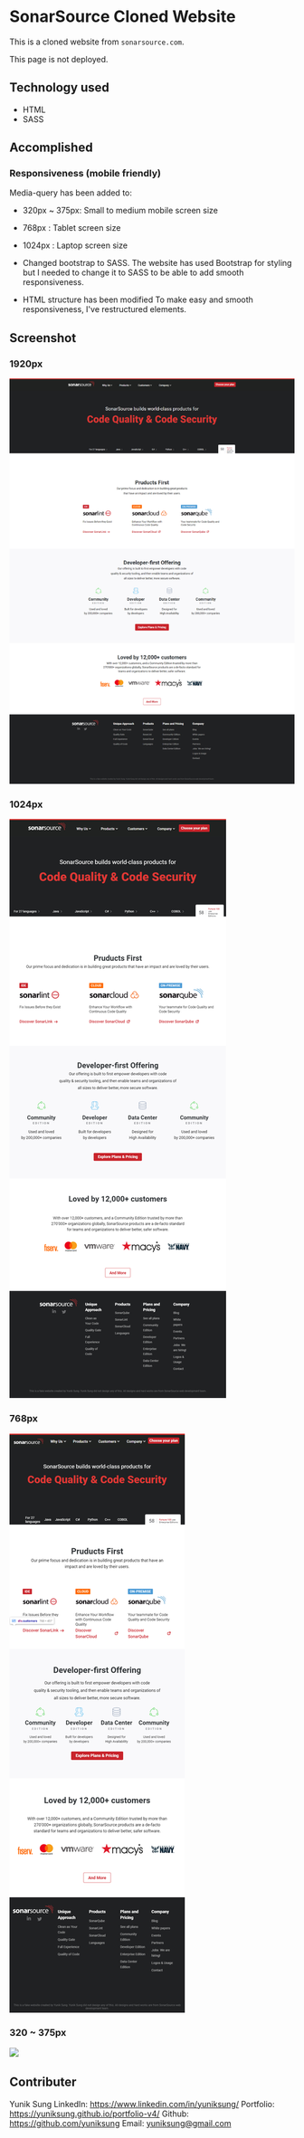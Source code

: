 # SonarSource Cloned Website
This is a cloned website from `sonarsource.com`.

This page is not deployed.

## Technology used
- HTML
- SASS

## Accomplished
### Responsiveness (mobile friendly)

Media-query has been added to: 
- 320px ~ 375px: Small to medium mobile screen size
- 768px : Tablet screen size
- 1024px : Laptop screen size 

- Changed bootstrap to SASS.
The website has used Bootstrap for styling but I needed to change it to SASS to be able to add smooth responsiveness.

- HTML structure has been modified
To make easy and smooth responsiveness, I've restructured elements.

## Screenshot
### 1920px
![](/assets/images/myscreensize.jpg)

### 1024px
![](/assets/images/1024px.jpg)

### 768px
![](/assets/images/768px.jpg)

### 320 ~ 375px
![](/assets/images/320.jpg)

## Contributer
Yunik Sung
LinkedIn: https://www.linkedin.com/in/yuniksung/
Portfolio: https://yuniksung.github.io/portfolio-v4/
Github: https://github.com/yuniksung
Email: yuniksung@gmail.com
